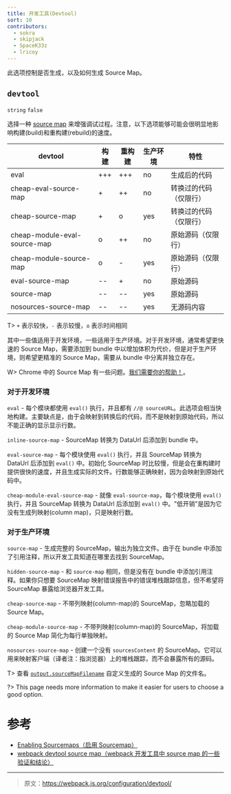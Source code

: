 ```yaml
---
title: 开发工具(Devtool)
sort: 10
contributors:
  - sokra
  - skipjack
  - SpaceK33z
  - lricoy
---
```


此选项控制是否生成，以及如何生成 Source Map。

## `devtool`

`string` `false`

选择一种 [source map](http://blog.teamtreehouse.com/introduction-source-maps) 来增强调试过程。注意，以下选项能够可能会很明显地影响构建(build)和重构建(rebuild)的速度。

 devtool                      | 构建 | 重构建 | 生产环境 | 特性
------------------------------|-------|---------|------------|--------------------------
 eval                         | +++   | +++     | no         | 生成后的代码
 cheap-eval-source-map        | +     | ++      | no         | 转换过的代码（仅限行）
 cheap-source-map             | +     | o       | yes        | 转换过的代码（仅限行）
 cheap-module-eval-source-map | o     | ++      | no         | 原始源码（仅限行）
 cheap-module-source-map      | o     | -       | yes        | 原始源码（仅限行）
 eval-source-map              | --    | +       | no         | 原始源码
 source-map                   | --    | --      | yes        | 原始源码
 nosources-source-map         | --    | --      | yes        | 无源码内容

T> `+` 表示较快，`-` 表示较慢，`o` 表示时间相同

其中一些值适用于开发环境，一些适用于生产环境。对于开发环境，通常希望更快速的 Source Map，需要添加到 bundle 中以增加体积为代价，但是对于生产环境，则希望更精准的 Source Map，需要从 bundle 中分离并独立存在。

W> Chrome 中的 Source Map 有一些问题。[我们需要你的帮助！](https://github.com/webpack/webpack/issues/3165)。

### 对于开发环境

`eval` - 每个模块都使用 `eval()` 执行，并且都有 `//@ sourceURL`。此选项会相当快地构建。主要缺点是，由于会映射到转换后的代码，而不是映射到原始代码，所以不能正确的显示显示行数。

`inline-source-map` - SourceMap 转换为 DataUrl 后添加到 bundle 中。

`eval-source-map` - 每个模块使用 `eval()` 执行，并且 SourceMap 转换为 DataUrl 后添加到 `eval()` 中。初始化 SourceMap 时比较慢，但是会在重构建时提供很快的速度，并且生成实际的文件。行数能够正确映射，因为会映射到原始代码中。

`cheap-module-eval-source-map` - 就像 `eval-source-map`，每个模块使用 `eval()` 执行，并且 SourceMap 转换为 DataUrl 后添加到 `eval()` 中。"低开销"是因为它没有生成列映射(column map)，只是映射行数。

### 对于生产环境

`source-map` - 生成完整的 SourceMap，输出为独立文件。由于在 bundle 中添加了引用注释，所以开发工具知道在哪里去找到 SourceMap。

`hidden-source-map` - 和 `source-map` 相同，但是没有在 bundle 中添加引用注释。如果你只想要 SourceMap 映射错误报告中的错误堆栈跟踪信息，但不希望将 SourceMap 暴露给浏览器开发工具。

`cheap-source-map` - 不带列映射(column-map)的 SourceMap，忽略加载的 Source Map。

`cheap-module-source-map` - 不带列映射(column-map)的 SourceMap，将加载的 Source Map 简化为每行单独映射。

`nosources-source-map` - 创建一个没有 `sourcesContent` 的 SourceMap。它可以用来映射客户端（译者注：指浏览器）上的堆栈跟踪，而不会暴露所有的源码。

T> 查看 [`output.sourceMapFilename`](/configuration/output#output-sourcemapfilename) 自定义生成的 Source Map 的文件名。

?> This page needs more information to make it easier for users to choose a good option.

# 参考

- [Enabling Sourcemaps（启用 Sourcemap）](http://survivejs.com/webpack/developing-with-webpack/enabling-sourcemaps/)
- [webpack devtool source map（webpack 开发工具中 source map 的一些验证和结论）](http://cheng.logdown.com/posts/2016/03/25/679045)

***

> 原文：https://webpack.js.org/configuration/devtool/